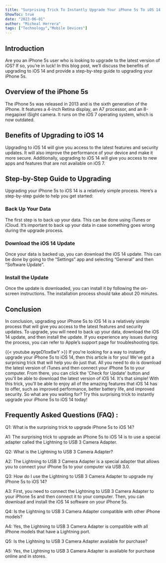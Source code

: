 ```yaml
---
title: "Surprising Trick To Instantly Upgrade Your iPhone 5s To iOS 14!"
ShowToc: true 
date: "2023-06-01"
author: "Micheal Herrera" 
tags: ["Technology","Mobile Devices"]
---
```

## Introduction 
Are you an iPhone 5s user who is looking to upgrade to the latest version of iOS? If so, you’re in luck! In this blog post, we’ll discuss the benefits of upgrading to iOS 14 and provide a step-by-step guide to upgrading your iPhone 5s. 

## Overview of the iPhone 5s 
The iPhone 5s was released in 2013 and is the sixth generation of the iPhone. It features a 4-inch Retina display, an A7 processor, and an 8-megapixel iSight camera. It runs on the iOS 7 operating system, which is now outdated. 

## Benefits of Upgrading to iOS 14 
Upgrading to iOS 14 will give you access to the latest features and security updates. It will also improve the performance of your device and make it more secure. Additionally, upgrading to iOS 14 will give you access to new apps and features that are not available on iOS 7. 

## Step-by-Step Guide to Upgrading 
Upgrading your iPhone 5s to iOS 14 is a relatively simple process. Here’s a step-by-step guide to help you get started: 

### Back Up Your Data 
The first step is to back up your data. This can be done using iTunes or iCloud. It’s important to back up your data in case something goes wrong during the upgrade process. 

### Download the iOS 14 Update 
Once your data is backed up, you can download the iOS 14 update. This can be done by going to the “Settings” app and selecting “General” and then “Software Update”. 

### Install the Update 
Once the update is downloaded, you can install it by following the on-screen instructions. The installation process should take about 20 minutes. 

## Conclusion 
In conclusion, upgrading your iPhone 5s to iOS 14 is a relatively simple process that will give you access to the latest features and security updates. To upgrade, you will need to back up your data, download the iOS 14 update, and then install the update. If you experience any issues during the process, you can refer to Apple’s support page for troubleshooting tips.

{{< youtube ayqeD1ox6wY >}} 
If you're looking for a way to instantly upgrade your iPhone 5s to iOS 14, then this article is for you! We've got a surprising trick that will help you do just that. All you need to do is download the latest version of iTunes and then connect your iPhone 5s to your computer. From there, you can click the 'Check for Update' button and you'll be able to download the latest version of iOS 14. It's that simple! With this trick, you'll be able to enjoy all of the amazing features that iOS 14 has to offer, such as improved performance, better battery life, and improved security. So what are you waiting for? Try this surprising trick to instantly upgrade your iPhone 5s to iOS 14 today!

## Frequently Asked Questions (FAQ) :
Q1: What is the surprising trick to upgrade iPhone 5s to iOS 14? 

A1: The surprising trick to upgrade an iPhone 5s to iOS 14 is to use a special adapter called the Lightning to USB 3 Camera Adapter. 

Q2: What is the Lightning to USB 3 Camera Adapter? 

A2: The Lightning to USB 3 Camera Adapter is a special adapter that allows you to connect your iPhone 5s to your computer via USB 3.0. 

Q3: How do I use the Lightning to USB 3 Camera Adapter to upgrade my iPhone 5s to iOS 14? 

A3: First, you need to connect the Lightning to USB 3 Camera Adapter to your iPhone 5s and then connect it to your computer. Then, you can download and install the iOS 14 software on your iPhone 5s. 

Q4: Is the Lightning to USB 3 Camera Adapter compatible with other iPhone models? 

A4: Yes, the Lightning to USB 3 Camera Adapter is compatible with all iPhone models that have a Lightning port. 

Q5: Is the Lightning to USB 3 Camera Adapter available for purchase? 

A5: Yes, the Lightning to USB 3 Camera Adapter is available for purchase online and in stores.


